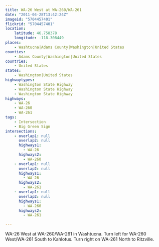 ```yaml
---
title: WA-26 West at WA-260/WA-261
date: "2011-04-28T13:42:24Z"
imageid: "5704457401"
flickrid: "5704457401"
location:
    latitude: 46.758378
    longitude: -118.308449
places:
    - Washtucna|Adams County|Washington|United States
counties:
    - Adams County|Washington|United States
countries:
    - United States
states:
    - Washington|United States
highwaytypes:
    - Washington State Highway
    - Washington State Highway
    - Washington State Highway
highways:
    - WA-26
    - WA-260
    - WA-261
tags:
    - Intersection
    - Big Green Sign
intersections:
    - overlap1: null
      overlap2: null
      highways1:
        - WA-26
      highways2:
        - WA-260
    - overlap1: null
      overlap2: null
      highways1:
        - WA-26
      highways2:
        - WA-261
    - overlap1: null
      overlap2: null
      highways1:
        - WA-260
      highways2:
        - WA-261

---
```

WA-26 West at WA-260/WA-261 in Washtucna.  Turn left for WA-260 West/WA-261 South to Kahlotus.  Turn right on WA-261 North to Ritzville.
